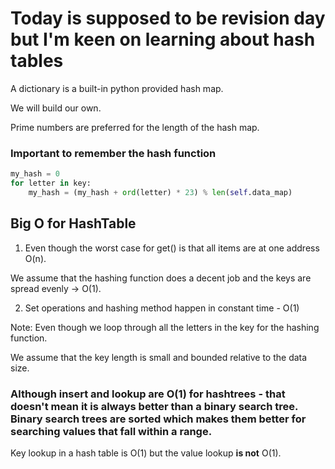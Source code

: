 # Today is supposed to be revision day but I'm keen on learning about hash tables

A dictionary is a built-in python provided hash map.

We will build our own.

Prime numbers are preferred for the length of the hash map.

### Important to remember the hash function

```python
my_hash = 0
for letter in key:
    my_hash = (my_hash + ord(letter) * 23) % len(self.data_map)
```

## Big O for HashTable

1. Even though the worst case for get() is that all items are at one address O(n).

We assume that the hashing function does a decent job and the keys are spread evenly -> O(1).

2. Set operations and hashing method happen in constant time - O(1)

Note: Even though we loop through all the letters in the key for the hashing function.

We assume that the key length is small and bounded relative to the data size.

### Although insert and lookup are O(1) for hashtrees - that doesn't mean it is always better than a binary search tree. Binary search trees are sorted which makes them better for searching values that fall within a range.

Key lookup in a hash table is O(1) but the value lookup **is not** O(1). 
